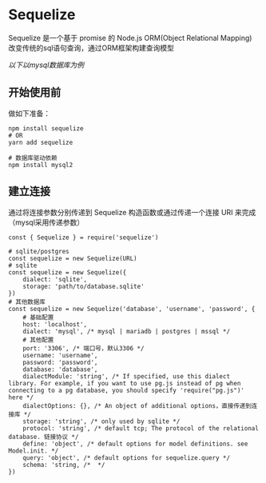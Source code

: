 # Sequelize
Sequelize 是一个基于 promise 的 Node.js ORM(Object Relational Mapping)  
改变传统的sql语句查询，通过ORM框架构建查询模型  

*以下以mysql数据库为例*

## 开始使用前
做如下准备：
```
npm install sequelize
# OR
yarn add sequelize

# 数据库驱动依赖
npm install mysql2
```

## 建立连接
通过将连接参数分别传递到 Sequelize 构造函数或通过传递一个连接 URI 来完成（mysql采用传递参数）
```
const { Sequelize } = require('sequelize')

# sqlite/postgres
const sequelize = new Sequelize(URL)
# sqlite
const sequelize = new Sequelize({
    dialect: 'sqlite',
    storage: 'path/to/database.sqlite'
})
# 其他数据库
const sequelize = new Sequelize('database', 'username', 'password', {
    # 基础配置
    host: 'localhost',
    dialect: 'mysql', /* mysql | mariadb | postgres | mssql */
    # 其他配置
    port: '3306', /* 端口号，默认3306 */
    username: 'username',
    password: 'password',
    database: 'database',
    dialectModule: 'string', /* If specified, use this dialect library. For example, if you want to use pg.js instead of pg when connecting to a pg database, you should specify 'require("pg.js")' here */
    dialectOptions: {}, /* An object of additional options，直接传递到连接库 */
    storage: 'string', /* only used by sqlite */
    protocol: 'string', /* default tcp; The protocol of the relational database. 链接协议 */
    define: 'object', /* default options for model definitions. see Model.init. */
    query: 'object', /* default options for sequelize.query */
    schema: 'string, /*  */
})
```
